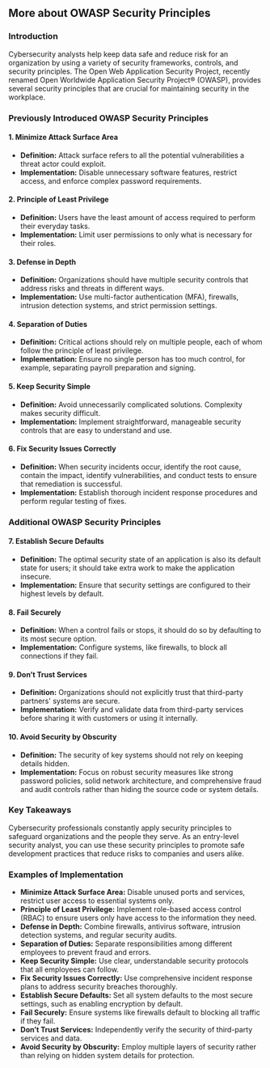 ## More about OWASP Security Principles

### Introduction
Cybersecurity analysts help keep data safe and reduce risk for an organization by using a variety of security frameworks, controls, and security principles. The Open Web Application Security Project, recently renamed Open Worldwide Application Security Project® (OWASP), provides several security principles that are crucial for maintaining security in the workplace.

### Previously Introduced OWASP Security Principles

#### 1. Minimize Attack Surface Area
- **Definition:** Attack surface refers to all the potential vulnerabilities a threat actor could exploit.
- **Implementation:** Disable unnecessary software features, restrict access, and enforce complex password requirements.

#### 2. Principle of Least Privilege
- **Definition:** Users have the least amount of access required to perform their everyday tasks.
- **Implementation:** Limit user permissions to only what is necessary for their roles.

#### 3. Defense in Depth
- **Definition:** Organizations should have multiple security controls that address risks and threats in different ways.
- **Implementation:** Use multi-factor authentication (MFA), firewalls, intrusion detection systems, and strict permission settings.

#### 4. Separation of Duties
- **Definition:** Critical actions should rely on multiple people, each of whom follow the principle of least privilege.
- **Implementation:** Ensure no single person has too much control, for example, separating payroll preparation and signing.

#### 5. Keep Security Simple
- **Definition:** Avoid unnecessarily complicated solutions. Complexity makes security difficult.
- **Implementation:** Implement straightforward, manageable security controls that are easy to understand and use.

#### 6. Fix Security Issues Correctly
- **Definition:** When security incidents occur, identify the root cause, contain the impact, identify vulnerabilities, and conduct tests to ensure that remediation is successful.
- **Implementation:** Establish thorough incident response procedures and perform regular testing of fixes.

### Additional OWASP Security Principles

#### 7. Establish Secure Defaults
- **Definition:** The optimal security state of an application is also its default state for users; it should take extra work to make the application insecure.
- **Implementation:** Ensure that security settings are configured to their highest levels by default.

#### 8. Fail Securely
- **Definition:** When a control fails or stops, it should do so by defaulting to its most secure option.
- **Implementation:** Configure systems, like firewalls, to block all connections if they fail.

#### 9. Don’t Trust Services
- **Definition:** Organizations should not explicitly trust that third-party partners' systems are secure.
- **Implementation:** Verify and validate data from third-party services before sharing it with customers or using it internally.

#### 10. Avoid Security by Obscurity
- **Definition:** The security of key systems should not rely on keeping details hidden.
- **Implementation:** Focus on robust security measures like strong password policies, solid network architecture, and comprehensive fraud and audit controls rather than hiding the source code or system details.

### Key Takeaways
Cybersecurity professionals constantly apply security principles to safeguard organizations and the people they serve. As an entry-level security analyst, you can use these security principles to promote safe development practices that reduce risks to companies and users alike.

### Examples of Implementation
- **Minimize Attack Surface Area:** Disable unused ports and services, restrict user access to essential systems only.
- **Principle of Least Privilege:** Implement role-based access control (RBAC) to ensure users only have access to the information they need.
- **Defense in Depth:** Combine firewalls, antivirus software, intrusion detection systems, and regular security audits.
- **Separation of Duties:** Separate responsibilities among different employees to prevent fraud and errors.
- **Keep Security Simple:** Use clear, understandable security protocols that all employees can follow.
- **Fix Security Issues Correctly:** Use comprehensive incident response plans to address security breaches thoroughly.
- **Establish Secure Defaults:** Set all system defaults to the most secure settings, such as enabling encryption by default.
- **Fail Securely:** Ensure systems like firewalls default to blocking all traffic if they fail.
- **Don’t Trust Services:** Independently verify the security of third-party services and data.
- **Avoid Security by Obscurity:** Employ multiple layers of security rather than relying on hidden system details for protection.